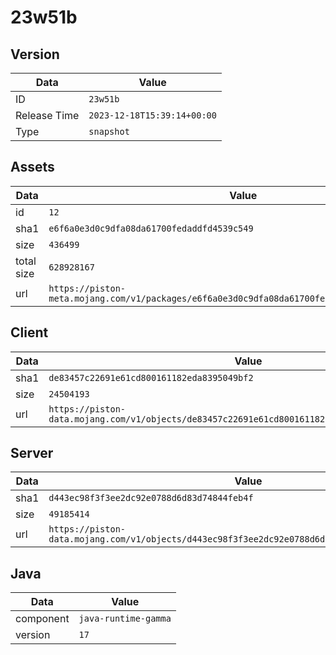 # 23w51b

## Version

|**Data**        | **Value**                 |
|----------------|-------------------------|
| ID   | ```23w51b```   |
| Release Time   | ```2023-12-18T15:39:14+00:00```   |
| Type   | ```snapshot```   |

## Assets

|**Data**        | **Value**                 |
|----------------|-------------------------|
| id   | ```12```   |
| sha1   | ```e6f6a0e3d0c9dfa08da61700fedaddfd4539c549```   |
| size   | ```436499```   |
| total size  | ```628928167```  |
| url       | ```https://piston-meta.mojang.com/v1/packages/e6f6a0e3d0c9dfa08da61700fedaddfd4539c549/12.json``` |

## Client

|**Data**        | **Value**                 |
|----------------|-------------------------|
| sha1   | ```de83457c22691e61cd800161182eda8395049bf2```   |
| size   | ```24504193```   |
| url       | ```https://piston-data.mojang.com/v1/objects/de83457c22691e61cd800161182eda8395049bf2/client.jar``` |

## Server

|**Data**        | **Value**                 |
|----------------|-------------------------|
| sha1   | ```d443ec98f3f3ee2dc92e0788d6d83d74844feb4f```   |
| size   | ```49185414```   |
| url       | ```https://piston-data.mojang.com/v1/objects/d443ec98f3f3ee2dc92e0788d6d83d74844feb4f/server.jar``` |

## Java

|**Data**        | **Value**                 |
|----------------|-------------------------|
| component   | ```java-runtime-gamma```   |
| version   | ```17```   |